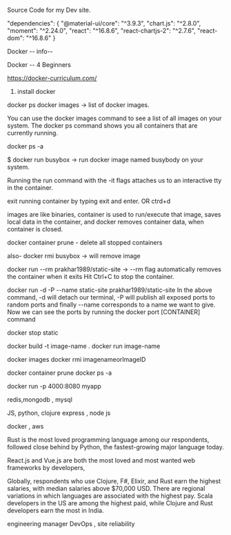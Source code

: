 Source Code for my Dev site.

 "dependencies": {
    "@material-ui/core": "^3.9.3",
    "chart.js": "^2.8.0",
    "moment": "^2.24.0",
    "react": "^16.8.6",
    "react-chartjs-2": "^2.7.6",
    "react-dom": "^16.8.6"
  }
  
  Docker -- info--
  
  Docker -- 4 Beginners
 
https://docker-curriculum.com/


1. install docker


docker ps
docker images  -> list of docker images.

You can use the docker images command to see a list of all images on your system.
The docker ps command shows you all containers that are currently running.

docker ps -a

$ docker run busybox -> run docker image named busybody on your system.

Running the run command with the -it flags attaches us to an interactive tty in the container.

exit running container by typing exit and enter. OR ctrd+d 

images are like binaries, container is used to run/execute that image, saves local data in the container, and docker removes container data, when container is closed.

docker container prune - delete all stopped containers

also- docker rmi busybox  -> will remove image

docker run --rm prakhar1989/static-site   -> --rm flag automatically removes the container when it exits
Hit Ctrl+C to stop the container.



docker run -d -P --name static-site prakhar1989/static-site
In the above command, -d will detach our terminal, -P will publish all exposed ports to random ports and finally --name corresponds to a name we want to give. Now we can see the ports by running the docker port [CONTAINER] command


docker stop static

docker build -t image-name .
docker run image-name

docker images
docker rmi imagenameorImageID

docker container prune
docker ps -a


docker run -p 4000:8080 myapp





redis,mongodb , mysql


JS, python, clojure
express , node js


docker , aws


Rust is the most loved programming language among our respondents, followed close behind by Python, the fastest-growing major language today.

React.js and Vue.js are both the most loved and most wanted web frameworks by developers, 


Globally, respondents who use Clojure, F#, Elixir, and Rust earn the highest salaries, with median salaries above $70,000 USD. There are regional variations in which languages are associated with the highest pay. Scala developers in the US are among the highest paid, while Clojure and Rust developers earn the most in India.


engineering manager
DevOps , site reliability


